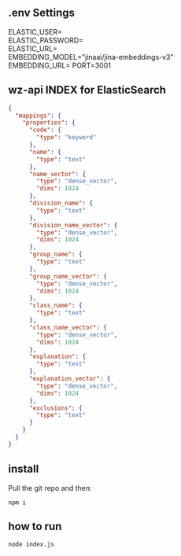 ## .env Settings

ELASTIC_USER=  
ELASTIC_PASSWORD=  
ELASTIC_URL=  
EMBEDDING_MODEL="jinaai/jina-embeddings-v3"  
EMBEDDING_URL= 
PORT=3001  


## wz-api INDEX for ElasticSearch

```json
{
  "mappings": {
    "properties": {
      "code": {
        "type": "keyword"
      },
      "name": {
        "type": "text"
      },
      "name_vector": {  
        "type": "dense_vector",
        "dims": 1024
      },
      "division_name": {
        "type": "text"
      },
      "division_name_vector": {  
        "type": "dense_vector",
        "dims": 1024
      },
      "group_name": {
        "type": "text"
      },
      "group_name_vector": {  
        "type": "dense_vector",
        "dims": 1024
      },
      "class_name": {
        "type": "text"
      },
      "class_name_vector": {  
        "type": "dense_vector",
        "dims": 1024
      },
      "explanation": {
        "type": "text"
      },
      "explanation_vector": {  
        "type": "dense_vector",
        "dims": 1024
      },
      "exclusions": {
        "type": "text"
      }
    }
  }
}
```

## install

Pull the git repo and then:  
  
```  
npm i  
```  

## how to run

```
node index.js
```